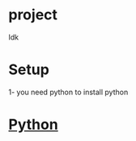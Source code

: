 # project
Idk

# Setup
1- you need python to install python
# [Python](https://www.python.org/downloads/)
